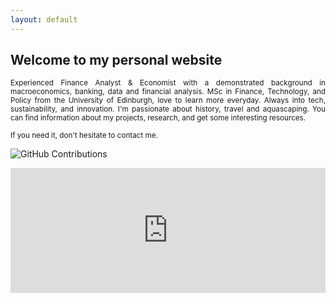 ```yaml
---
layout: default
---
```


## Welcome to my personal website

<div style="text-align: justify;font-size:smaller;">
Experienced Finance Analyst & Economist with a demonstrated background in macroeconomics, banking, data and financial analysis.
MSc in Finance, Technology, and Policy from the University of Edinburgh, love to learn more everyday.
Always into tech, sustainability, and innovation. I'm passionate about history, travel and aquascaping.
You can find information about my projects, research, and get some interesting resources.<br>
  <br>
If you need it, don't hesitate to contact me.
</div>

![GitHub Contributions](https://github-readme-stats.vercel.app/api?username=GregSom-MSc&show_icons=true&theme=radical)

<iframe src="https://ghchart.rshah.org/GregSom-MSc" frameborder="0" scrolling="0" width="100%" height="200px"></iframe>
